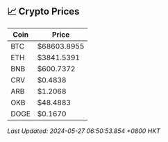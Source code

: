 ## 📈 Crypto Prices

| Coin | Price |
| ---- | ----- |
| BTC | $68603.8955 |
| ETH | $3841.5391 |
| BNB | $600.7372 |
| CRV | $0.4838 |
| ARB | $1.2068 |
| OKB | $48.4883 |
| DOGE | $0.1670 |

_Last Updated: 2024-05-27 06:50:53.854 +0800 HKT_